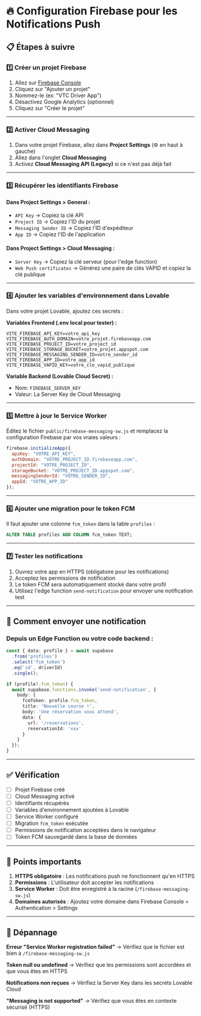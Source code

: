 # 🔥 Configuration Firebase pour les Notifications Push

## 📋 Étapes à suivre

### 1️⃣ Créer un projet Firebase

1. Allez sur [Firebase Console](https://console.firebase.google.com/)
2. Cliquez sur "Ajouter un projet"
3. Nommez-le (ex: "VTC Driver App")
4. Désactivez Google Analytics (optionnel)
5. Cliquez sur "Créer le projet"

---

### 2️⃣ Activer Cloud Messaging

1. Dans votre projet Firebase, allez dans **Project Settings** (⚙️ en haut à gauche)
2. Allez dans l'onglet **Cloud Messaging**
3. Activez **Cloud Messaging API (Legacy)** si ce n'est pas déjà fait

---

### 3️⃣ Récupérer les identifiants Firebase

#### Dans Project Settings > General :
- `API Key` → Copiez la clé API
- `Project ID` → Copiez l'ID du projet
- `Messaging Sender ID` → Copiez l'ID d'expéditeur
- `App ID` → Copiez l'ID de l'application

#### Dans Project Settings > Cloud Messaging :
- `Server Key` → Copiez la clé serveur (pour l'edge function)
- `Web Push certificates` → Générez une paire de clés VAPID et copiez la clé publique

---

### 4️⃣ Ajouter les variables d'environnement dans Lovable

Dans votre projet Lovable, ajoutez ces secrets :

**Variables Frontend (.env local pour tester) :**
```env
VITE_FIREBASE_API_KEY=votre_api_key
VITE_FIREBASE_AUTH_DOMAIN=votre_projet.firebaseapp.com
VITE_FIREBASE_PROJECT_ID=votre_project_id
VITE_FIREBASE_STORAGE_BUCKET=votre_projet.appspot.com
VITE_FIREBASE_MESSAGING_SENDER_ID=votre_sender_id
VITE_FIREBASE_APP_ID=votre_app_id
VITE_FIREBASE_VAPID_KEY=votre_cle_vapid_publique
```

**Variable Backend (Lovable Cloud Secret) :**
- Nom: `FIREBASE_SERVER_KEY`
- Valeur: La Server Key de Cloud Messaging

---

### 5️⃣ Mettre à jour le Service Worker

Éditez le fichier `public/firebase-messaging-sw.js` et remplacez la configuration Firebase par vos vraies valeurs :

```javascript
firebase.initializeApp({
  apiKey: "VOTRE_API_KEY",
  authDomain: "VOTRE_PROJECT_ID.firebaseapp.com",
  projectId: "VOTRE_PROJECT_ID",
  storageBucket: "VOTRE_PROJECT_ID.appspot.com",
  messagingSenderId: "VOTRE_SENDER_ID",
  appId: "VOTRE_APP_ID"
});
```

---

### 6️⃣ Ajouter une migration pour le token FCM

Il faut ajouter une colonne `fcm_token` dans la table `profiles` :

```sql
ALTER TABLE profiles ADD COLUMN fcm_token TEXT;
```

---

### 7️⃣ Tester les notifications

1. Ouvrez votre app en HTTPS (obligatoire pour les notifications)
2. Acceptez les permissions de notification
3. Le token FCM sera automatiquement stocké dans votre profil
4. Utilisez l'edge function `send-notification` pour envoyer une notification test

---

## 📱 Comment envoyer une notification

### Depuis un Edge Function ou votre code backend :

```typescript
const { data: profile } = await supabase
  .from('profiles')
  .select('fcm_token')
  .eq('id', driverId)
  .single();

if (profile?.fcm_token) {
  await supabase.functions.invoke('send-notification', {
    body: {
      fcmToken: profile.fcm_token,
      title: 'Nouvelle course !',
      body: 'Une réservation vous attend',
      data: {
        url: '/reservations',
        reservationId: 'xxx'
      }
    }
  });
}
```

---

## ✅ Vérification

- [ ] Projet Firebase créé
- [ ] Cloud Messaging activé
- [ ] Identifiants récupérés
- [ ] Variables d'environnement ajoutées à Lovable
- [ ] Service Worker configuré
- [ ] Migration `fcm_token` exécutée
- [ ] Permissions de notification acceptées dans le navigateur
- [ ] Token FCM sauvegardé dans la base de données

---

## 🚨 Points importants

1. **HTTPS obligatoire** : Les notifications push ne fonctionnent qu'en HTTPS
2. **Permissions** : L'utilisateur doit accepter les notifications
3. **Service Worker** : Doit être enregistré à la racine (`/firebase-messaging-sw.js`)
4. **Domaines autorisés** : Ajoutez votre domaine dans Firebase Console > Authentication > Settings

---

## 🔧 Dépannage

**Erreur "Service Worker registration failed"**
→ Vérifiez que le fichier est bien à `/firebase-messaging-sw.js`

**Token null ou undefined**
→ Vérifiez que les permissions sont accordées et que vous êtes en HTTPS

**Notifications non reçues**
→ Vérifiez la Server Key dans les secrets Lovable Cloud

**"Messaging is not supported"**
→ Vérifiez que vous êtes en contexte sécurisé (HTTPS)
